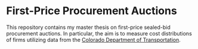 First-Price Procurement Auctions
================

This repository contains my master thesis on first-price sealed-bid
procurement auctions. In particular, the aim is to measure cost
distributions of firms utilizing data from the [Colorado Department of
Transportation](https://codot.gov/business/bidding/bid-tab-archives).
